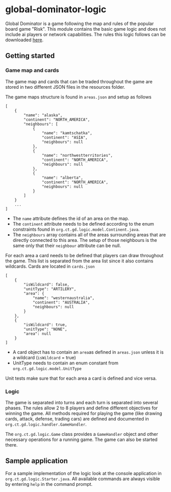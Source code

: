 # global-dominator-logic
Global Dominator is a game following the map and rules of the popular board game "Risk". This module contains the basic game logic and does not include ai players or network capabilities. The rules this logic follows can be downloaded [here](https://www.hasbro.com/common/instruct/risk.pdf).

## Getting started

### Game map and cards
The game map and cards that can be traded throughout the game are stored in two different JSON files in the resources folder. 

The game maps structure is found in `areas.json` and setup as follows

	[
	    {
	        "name": "alaska",
	        "continent": "NORTH_AMERICA",
	        "neighbours": [
	            {
	                "name": "kamtschatka",
	                "continent": "ASIA",
	                "neighbours": null
	            },
	            {
	                "name": "northwestterritories",
	                "continent": "NORTH_AMERICA",
	                "neighbours": null
	            },
	            {
	                "name": "alberta",
	                "continent": "NORTH_AMERICA",
	                "neighbours": null
	            }
	        ]
	    }
	    ...
	]

- The `name` attribute defines the id of an area on the map. 
- The `continent` attribute needs to be defined according to the enum constraints found in `org.ct.gd.logic.model.Continent.java`.
- The `neighbours` array contains all of the areas surrounding areas that are directly connected to this area. The setup of those neighbours is the same only that their `neighbour` attribute can be null.

For each area a card needs to be defined that players can draw throughout the game. This list is separated from the area list since it also contains wildcards. Cards are located in `cards.json`
	
	[
		{
	        "isWildcard": false,
	        "unitType": "ARTILERY",
	        "area": {
	            "name": "westernaustralia",
	            "continent": "AUSTRALIA",
	            "neighbours": null
	        }
	    },
	    {
	        "isWildcard": true,
	        "unitType": "NONE",
	        "area": null
	    }
	]

- A card object has to contain an `area`as defined in `areas.json` unless it is a wildcard (`isWildcard` = true)
- UnitType needs to contain an enum constant from `org.ct.gd.logic.model.UnitType`

Unit tests make sure that for each area a card is defined and vice versa.

### Logic

The game is separated into turns and each turn is separated into several phases. The rules allow 2 to 8 players and define different objectives for winning the game. All methods required for playing the game (like drawing cards, attack, defense, trading cars) are defined and documented in `org.ct.gd.logic.handler.GameHandler`.

The `org.ct.gd.logic.Game` class provides a `GameHandler` object and other necessary operations for a running game. The game can also be started there.

## Sample application
For a sample implementation of the logic look at the console application in `org.ct.gd.logic.Starter.java`. All available commands are always visible by entering `help` in the command prompt.
